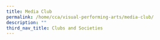 ```yaml
---
title: Media Club
permalink: /home/cca/visual-performing-arts/media-club/
description: ""
third_nav_title: Clubs and Societies
---
```

